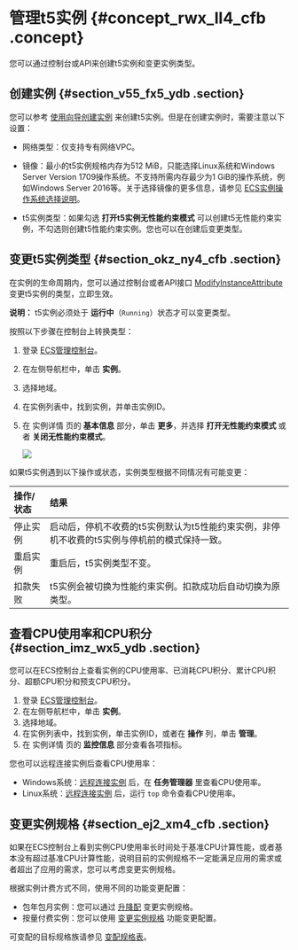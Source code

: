 # 管理t5实例 {#concept_rwx_ll4_cfb .concept}

您可以通过控制台或API来创建t5实例和变更实例类型。

## 创建实例 {#section_v55_fx5_ydb .section}

您可以参考 [使用向导创建实例](../../../../intl.zh-CN/用户指南/实例/创建实例/使用向导创建实例.md#) 来创建t5实例。但是在创建实例时，需要注意以下设置：

-   网络类型：仅支持专有网络VPC。

-   镜像：最小的t5实例规格内存为512 MiB，只能选择Linux系统和Windows Server Version 1709操作系统。不支持所需内存最少为1 GiB的操作系统，例如Windows Server 2016等。关于选择镜像的更多信息，请参见 [ECS实例操作系统选择说明](https://www.alibabacloud.com/help/faq-detail/40651.htm)。

-   t5实例类型：如果勾选 **打开t5实例无性能约束模式** 可以创建t5无性能约束实例，不勾选则创建t5性能约束实例。您也可以在创建后变更类型。


## 变更t5实例类型 {#section_okz_ny4_cfb .section}

在实例的生命周期内，您可以通过控制台或者API接口 [ModifyInstanceAttribute](../../../../intl.zh-CN/API参考/实例/ModifyInstanceAttribute.md#) 变更t5实例的类型，立即生效。

**说明：** t5实例必须处于 **运行中**（`Running`）状态才可以变更类型。

按照以下步骤在控制台上转换类型：

1.  登录 [ECS管理控制台](https://ecs.console.aliyun.com/#/home)。
2.  在左侧导航栏中，单击 **实例**。
3.  选择地域。
4.  在实例列表中，找到实例，并单击实例ID。
5.  在 实例详情 页的 **基本信息** 部分，单击 **更多**，并选择 **打开无性能约束模式** 或者 **关闭无性能约束模式**。

    ![](http://static-aliyun-doc.oss-cn-hangzhou.aliyuncs.com/assets/img/21272/154512717212028_zh-CN.png)


如果t5实例遇到以下操作或状态，实例类型根据不同情况有可能变更：

|操作/状态|结果|
|:----|:-|
|停止实例|启动后，停机不收费的t5实例默认为t5性能约束实例，非停机不收费的t5实例与停机前的模式保持一致。|
|重启实例|重启后，t5实例类型不变。|
|扣款失败|t5实例会被切换为性能约束实例。扣款成功后自动切换为原类型。|

## 查看CPU使用率和CPU积分 {#section_imz_wx5_ydb .section}

您可以在ECS控制台上查看实例的CPU使用率、已消耗CPU积分、累计CPU积分、超额CPU积分和预支CPU积分。

1.  登录 [ECS管理控制台](https://ecs.console.aliyun.com/#/home)。
2.  在左侧导航栏中，单击 **实例**。
3.  选择地域。
4.  在实例列表中，找到实例，单击实例ID，或者在 **操作** 列，单击 **管理**。
5.  在 实例详情 页的 **监控信息** 部分查看各项指标。

您也可以远程连接实例后查看CPU使用率：

-   Windows系统：[远程连接实例](../../../../intl.zh-CN/用户指南/连接实例/使用软件连接Windows实例.md#) 后，在 **任务管理器** 里查看CPU使用率。
-   Linux系统：[远程连接实例](../../../../intl.zh-CN/用户指南/连接实例/使用用户名密码验证连接Linux实例.md#) 后，运行 `top` 命令查看CPU使用率。

## 变更实例规格 {#section_ej2_xm4_cfb .section}

如果在ECS控制台上看到实例CPU使用率长时间处于基准CPU计算性能，或者基本没有超过基准CPU计算性能，说明目前的实例规格不一定能满足应用的需求或者超出了应用的需求，您可以考虑变更实例规格。

根据实例计费方式不同，使用不同的功能变更配置：

-   包年包月实例：您可以通过 [升降配](../../../../intl.zh-CN/用户指南/实例/升降配/升降配概述.md#) 变更实例规格。
-   按量付费实例：您可以使用 [变更实例规格](../../../../intl.zh-CN/用户指南/实例/升降配/按量付费实例变更实例规格.md#) 功能变更配置。

可变配的目标规格族请参见 [变配规格表](../../../../intl.zh-CN/用户指南/实例/升降配/变配规格表.md#)。

